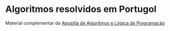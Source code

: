# Algoritmos resolvidos em Portugol

Material complementar da <a href="http://josecintra.com/blog/algoritmos-logica-programacao-aulas/">Apostila de Algoritmos e Lógica de Programação</a>
